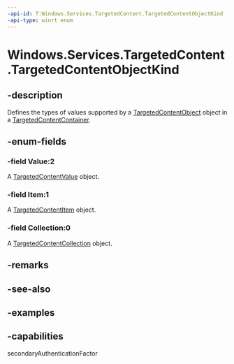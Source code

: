```yaml
---
-api-id: T:Windows.Services.TargetedContent.TargetedContentObjectKind
-api-type: winrt enum
---
```


<!-- Enumeration syntax.
public enum TargetedContentObjectKind : int 
-->

# Windows.Services.TargetedContent.TargetedContentObjectKind

## -description

Defines the types of values supported by a [TargetedContentObject](targetedcontentobject.md) object in a [TargetedContentContainer](targetedcontentcontainer.md).

## -enum-fields

### -field Value:2

A [TargetedContentValue](targetedcontentvalue.md) object.

### -field Item:1

A [TargetedContentItem](targetedcontentitem.md) object.

### -field Collection:0

A [TargetedContentCollection](targetedcontentcollection.md) object.

## -remarks

## -see-also

## -examples

## -capabilities

secondaryAuthenticationFactor
